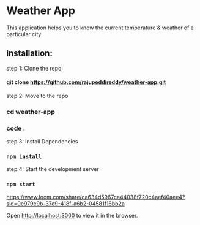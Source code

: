 # Weather App

This application helps you to know the current temperature & weather of a particular city


## installation:

step 1: Clone the repo

#### git clone https://github.com/rajupeddireddy/weather-app.git

step 2: Move to the repo

### cd weather-app
### code .

step 3: Install Dependencies
### `npm install`

step 4: Start the development server 
### `npm start` 

https://www.loom.com/share/ca634d5967ca44038f720c4aef40aee4?sid=0e979c9b-37e9-418f-a6b2-04581f16bb2a

Open [http://localhost:3000](http://localhost:3000) to view it in the browser.

